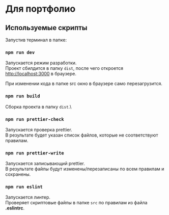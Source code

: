 # Для портфолио

## Используемые скрипты

Запустив терминал в папке:

### `npm run dev`

Запускается режим разработки.\
Проект сбилдится в папку `dist`, после чего откроется [http://localhost:3000](http://localhost:3000) в браузере.

При изменении кода в папке src окно в браузере само перезагрузится.

### `npm run build`

Сборка проекта в папку `dist`.\

### `npm run prettier-check`

Запускается проверка prettier.\
В результате будет указан список файлов, которые не соответствуют правилам.

### `npm run prettier-write`

Запускается записывающий prettier.\
В результате файлы будут изменены/перезаписаны по всем правилам и сохранены.

### `npm run eslint`

Запускается линтер.\
Проверяет скриптовые файлы в папке `src` по правилам из файла **.eslintrc**.
